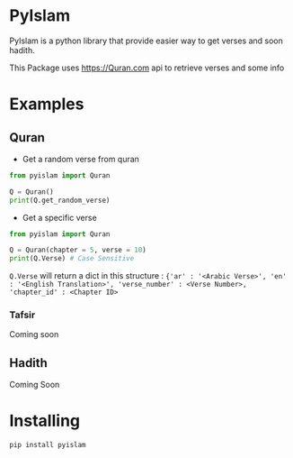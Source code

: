 # PyIslam

PyIslam is a python library that provide easier way to get verses and soon hadith.

This Package uses https://Quran.com api to retrieve verses and some info

# Examples

## Quran

* Get a random verse from quran

```python
from pyislam import Quran

Q = Quran()
print(Q.get_random_verse)
```
* Get a specific verse
```python
from pyislam import Quran

Q = Quran(chapter = 5, verse = 10)
print(Q.Verse) # Case Sensitive
```

`Q.Verse` will return a dict in this structure : `{'ar' : '<Arabic Verse>', 'en' : '<English Translation>', 'verse_number' : <Verse Number>, 'chapter_id' : <Chapter ID>`

### Tafsir
Coming soon

## Hadith
Coming Soon

# Installing
  `pip install pyislam`
